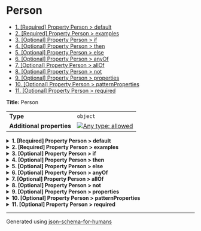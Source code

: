 # Person

- [1. [Required] Property Person > default](#default)
- [2. [Required] Property Person > examples](#examples)
- [3. [Optional] Property Person > if](#if)
- [4. [Optional] Property Person > then](#then)
- [5. [Optional] Property Person > else](#else)
- [6. [Optional] Property Person > anyOf](#anyOf)
- [7. [Optional] Property Person > allOf](#allOf)
- [8. [Optional] Property Person > not](#not)
- [9. [Optional] Property Person > properties](#properties)
- [10. [Optional] Property Person > patternProperties](#patternProperties)
- [11. [Optional] Property Person > required](#required)

**Title:** Person

|                           |                                                                                                                                   |
| ------------------------- | --------------------------------------------------------------------------------------------------------------------------------- |
| **Type**                  | `object`                                                                                                                          |
| **Additional properties** | [![Any type: allowed](https://img.shields.io/badge/Any%20type-allowed-green)](# "Additional Properties of any type are allowed.") |

<details>
<summary><strong> <a name="default"></a>1. [Required] Property Person > default</strong>  

</summary>
<blockquote>

|          |          |
| -------- | -------- |
| **Type** | `string` |

**Description:** default

</blockquote>
</details>

<details>
<summary><strong> <a name="examples"></a>2. [Required] Property Person > examples</strong>  

</summary>
<blockquote>

|          |          |
| -------- | -------- |
| **Type** | `string` |

**Description:** examples

</blockquote>
</details>

<details>
<summary><strong> <a name="if"></a>3. [Optional] Property Person > if</strong>  

</summary>
<blockquote>

|                           |                                                                                                                                   |
| ------------------------- | --------------------------------------------------------------------------------------------------------------------------------- |
| **Type**                  | `object`                                                                                                                          |
| **Additional properties** | [![Any type: allowed](https://img.shields.io/badge/Any%20type-allowed-green)](# "Additional Properties of any type are allowed.") |

**Description:** if

</blockquote>
</details>

<details>
<summary><strong> <a name="then"></a>4. [Optional] Property Person > then</strong>  

</summary>
<blockquote>

|                           |                                                                                                                                   |
| ------------------------- | --------------------------------------------------------------------------------------------------------------------------------- |
| **Type**                  | `object`                                                                                                                          |
| **Additional properties** | [![Any type: allowed](https://img.shields.io/badge/Any%20type-allowed-green)](# "Additional Properties of any type are allowed.") |

**Description:** then

</blockquote>
</details>

<details>
<summary><strong> <a name="else"></a>5. [Optional] Property Person > else</strong>  

</summary>
<blockquote>

|                           |                                                                                                                                   |
| ------------------------- | --------------------------------------------------------------------------------------------------------------------------------- |
| **Type**                  | `object`                                                                                                                          |
| **Additional properties** | [![Any type: allowed](https://img.shields.io/badge/Any%20type-allowed-green)](# "Additional Properties of any type are allowed.") |

**Description:** else

</blockquote>
</details>

<details>
<summary><strong> <a name="anyOf"></a>6. [Optional] Property Person > anyOf</strong>  

</summary>
<blockquote>

|                           |                                                                                                                                   |
| ------------------------- | --------------------------------------------------------------------------------------------------------------------------------- |
| **Type**                  | `object`                                                                                                                          |
| **Additional properties** | [![Any type: allowed](https://img.shields.io/badge/Any%20type-allowed-green)](# "Additional Properties of any type are allowed.") |

**Description:** anyOf

</blockquote>
</details>

<details>
<summary><strong> <a name="allOf"></a>7. [Optional] Property Person > allOf</strong>  

</summary>
<blockquote>

|                           |                                                                                                                                   |
| ------------------------- | --------------------------------------------------------------------------------------------------------------------------------- |
| **Type**                  | `object`                                                                                                                          |
| **Additional properties** | [![Any type: allowed](https://img.shields.io/badge/Any%20type-allowed-green)](# "Additional Properties of any type are allowed.") |

**Description:** allOf

</blockquote>
</details>

<details>
<summary><strong> <a name="not"></a>8. [Optional] Property Person > not</strong>  

</summary>
<blockquote>

|                           |                                                                                                                                   |
| ------------------------- | --------------------------------------------------------------------------------------------------------------------------------- |
| **Type**                  | `object`                                                                                                                          |
| **Additional properties** | [![Any type: allowed](https://img.shields.io/badge/Any%20type-allowed-green)](# "Additional Properties of any type are allowed.") |

**Description:** not

</blockquote>
</details>

<details>
<summary><strong> <a name="properties"></a>9. [Optional] Property Person > properties</strong>  

</summary>
<blockquote>

|                           |                                                                                                                                   |
| ------------------------- | --------------------------------------------------------------------------------------------------------------------------------- |
| **Type**                  | `object`                                                                                                                          |
| **Additional properties** | [![Any type: allowed](https://img.shields.io/badge/Any%20type-allowed-green)](# "Additional Properties of any type are allowed.") |

**Description:** properties

</blockquote>
</details>

<details>
<summary><strong> <a name="patternProperties"></a>10. [Optional] Property Person > patternProperties</strong>  

</summary>
<blockquote>

|                           |                                                                                                                                   |
| ------------------------- | --------------------------------------------------------------------------------------------------------------------------------- |
| **Type**                  | `object`                                                                                                                          |
| **Additional properties** | [![Any type: allowed](https://img.shields.io/badge/Any%20type-allowed-green)](# "Additional Properties of any type are allowed.") |

**Description:** patternProperties

</blockquote>
</details>

<details>
<summary><strong> <a name="required"></a>11. [Optional] Property Person > required</strong>  

</summary>
<blockquote>

|                           |                                                                                                                                   |
| ------------------------- | --------------------------------------------------------------------------------------------------------------------------------- |
| **Type**                  | `object`                                                                                                                          |
| **Additional properties** | [![Any type: allowed](https://img.shields.io/badge/Any%20type-allowed-green)](# "Additional Properties of any type are allowed.") |

**Description:** required

</blockquote>
</details>

----------------------------------------------------------------------------------------------------------------------------
Generated using [json-schema-for-humans](https://github.com/coveooss/json-schema-for-humans)